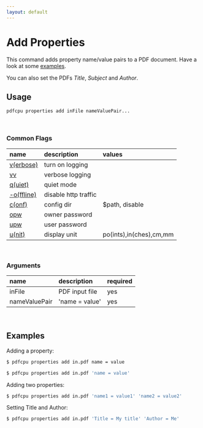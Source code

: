 ```yaml
---
layout: default
---
```


# Add Properties

This command adds property name/value pairs to a PDF document. Have a look at some [examples](#examples).

You can also set the PDFs *Title*, *Subject* and *Author*. 

## Usage

```
pdfcpu properties add inFile nameValuePair...
```

<br>

### Common Flags

| name                                            | description     | values
|:------------------------------------------------|:----------------|:-------
| [v(erbose)](../getting_started/common_flags.md) | turn on logging |
| [vv](../getting_started/common_flags.md)        | verbose logging |
| [q(uiet)](../getting_started/common_flags.md)   | quiet mode      |
| [-o(ffline)](../getting_started/common_flags.md)| disable http traffic |                                 | 
| [c(onf)](../getting_started/common_flags.md)    | config dir      | $path, disable
| [opw](../getting_started/common_flags.md)       | owner password  |
| [upw](../getting_started/common_flags.md)       | user password   |
| [u(nit)](../getting_started/common_flags.md)    | display unit    | po(ints),in(ches),cm,mm

<br>

### Arguments

| name         | description         | required
|:-------------|:--------------------|:--------
| inFile       | PDF input file      | yes
| nameValuePair | 'name = value' | yes

<br>

## Examples

Adding a property:

```sh
$ pdfcpu properties add in.pdf name = value
```

```sh
$ pdfcpu properties add in.pdf 'name = value'
```

Adding two properties:
```sh
$ pdfcpu properties add in.pdf 'name1 = value1' 'name2 = value2'
```

Setting Title and Author:
```sh
$ pdfcpu properties add in.pdf 'Title = My title' 'Author = Me'
```
